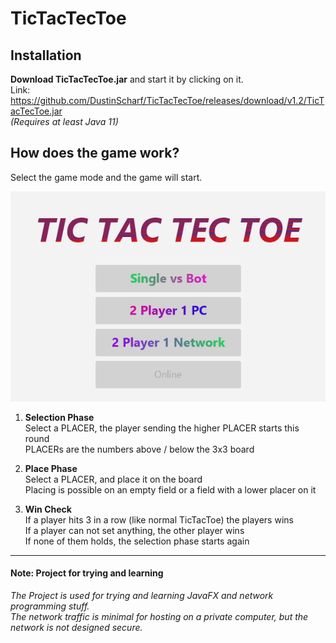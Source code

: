 # TicTacTecToe
## Installation
**Download TicTacTecToe.jar** and start it by clicking on it.<br>
Link: https://github.com/DustinScharf/TicTacTecToe/releases/download/v1.2/TicTacTecToe.jar <br>
_(Requires at least Java 11)_
## How does the game work?
Select the game mode and the game will start.

![Demo GIF could not load, read the tutorial below](gameDemo.gif)

1. **Selection Phase**<br>
Select a PLACER, the player sending the higher PLACER starts this round<br>
PLACERs are the numbers above / below the 3x3 board

2. **Place Phase**<br>
Select a PLACER, and place it on the board<br>
Placing is possible on an empty field or a field with a lower placer on it

3. **Win Check**<br>
If a player hits 3 in a row (like normal TicTacToe) the players wins<br>
If a player can not set anything, the other player wins<br>
If none of them holds, the selection phase starts again

<hr>

#### Note: Project for trying and learning
_The Project is used for trying and learning JavaFX and network programming stuff.<br>
The network traffic is minimal for hosting on a private computer,
but the network is not designed secure._
